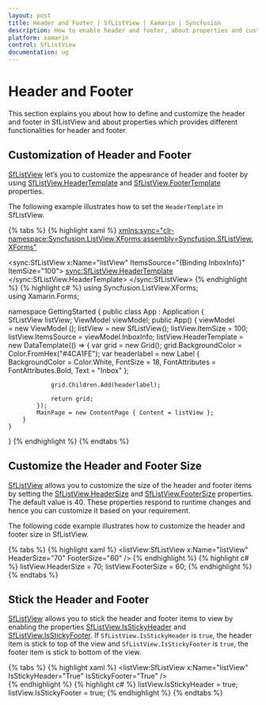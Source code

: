 ```yaml
---
layout: post
title: Header and Footer | SfListView | Xamarin | Syncfusion
description: How to enable header and footer, about properties and customizations available for header and footer in a SfListView.
platform: xamarin
control: SfListView
documentation: ug
---
```


# Header and Footer

This section explains you about how to define and customize the header and footer in SfListView and about properties which provides different functionalities for header and footer.

## Customization of Header and Footer

[SfListView](https://help.syncfusion.com/cr/cref_files/xamarin/sflistview/Syncfusion.SfListView.XForms~Syncfusion.ListView.XForms.SfListView.html) let’s you to customize the appearance of header and footer by using [SfListView.HeaderTemplate](https://help.syncfusion.com/cr/cref_files/xamarin/sflistview/Syncfusion.SfListView.XForms~Syncfusion.ListView.XForms.SfListView~HeaderTemplate.html) and [SfListView.FooterTemplate](https://help.syncfusion.com/cr/cref_files/xamarin/sflistview/Syncfusion.SfListView.XForms~Syncfusion.ListView.XForms.SfListView~FooterTemplate.html) properties.

The following example illustrates how to set the `HeaderTemplate` in SfListView.

{% tabs %}
{% highlight xaml %}
<xmlns:sync="clr-namespace:Syncfusion.ListView.XForms;assembly=Syncfusion.SfListView.XForms">

  <sync:SfListView x:Name="listView" 
                   ItemsSource="{Binding InboxInfo}"
                   ItemSize="100">
    <sync:SfListView.HeaderTemplate>
     <DataTemplate>
        <Grid BackgroundColor="#4CA1FE" HeightRequest="45">
          <Label LineBreakMode="NoWrap"
                 Margin="10,0,0,0" Text="Inbox" FontAttributes="Bold"
                 FontSize="18" TextColor="White" HorizontalOptions="Center" VerticalOptions="Center"/>
        </Grid>
      </DataTemplate>
    </sync:SfListView.HeaderTemplate>
  </sync:SfListView>
{% endhighlight %}
{% highlight c# %}
using Syncfusion.ListView.XForms;
using Xamarin.Forms;

namespace GettingStarted
{
    public class App : Application
    {
        SfListView listView;
        ViewModel viewModel;
        public App()
        {
            viewModel = new ViewModel ();
            listView = new SfListView();
            listView.ItemSize = 100;
            listView.ItemsSource = viewModel.InboxInfo;
            listView.HeaderTemplate = new DataTemplate(() =>
            {
                var grid = new Grid();
                grid.BackgroundColor = Color.FromHex("#4CA1FE");
                var headerlabel = new Label
                {
                    BackgroundColor = Color.White,
                    FontSize = 18,
                    FontAttributes = FontAttributes.Bold,
                    Text = "Inbox"
                };

                grid.Children.Add(headerlabel);

                return grid;
            });
            MainPage = new ContentPage { Content = listView };
        }
    }
} 
{% endhighlight %}
{% endtabs %}

## Customize the Header and Footer Size

[SfListView](https://help.syncfusion.com/cr/cref_files/xamarin/sflistview/Syncfusion.SfListView.XForms~Syncfusion.ListView.XForms.SfListView.html) allows you to customize the size of the header and footer items by setting the [SfListView.HeaderSize](https://help.syncfusion.com/cr/cref_files/xamarin/sflistview/Syncfusion.SfListView.XForms~Syncfusion.ListView.XForms.SfListView~HeaderSize.html) and [SfListView.FooterSize](https://help.syncfusion.com/cr/cref_files/xamarin/sflistview/Syncfusion.SfListView.XForms~Syncfusion.ListView.XForms.SfListView~FooterSize.html) properties. The default value is 40. These properties respond to runtime changes and hence you can customize it based on your requirement.

The following code example illustrates how to customize the header and footer size in SfListView.

{% tabs %}
{% highlight xaml %}
<listView:SfListView x:Name="listView" HeaderSize="70" FooterSize="60" />
{% endhighlight %}
{% highlight c# %}
listView.HeaderSize = 70;
listView.FooterSize = 60;
{% endhighlight %}
{% endtabs %}

## Stick the Header and Footer

[SfListView](https://help.syncfusion.com/cr/cref_files/xamarin/sflistview/Syncfusion.SfListView.XForms~Syncfusion.ListView.XForms.SfListView.html) allows you to stick the header and footer items to view by enabling the properties [SfListView.IsStickyHeader](https://help.syncfusion.com/cr/cref_files/xamarin/sflistview/Syncfusion.SfListView.XForms~Syncfusion.ListView.XForms.SfListView~IsStickyHeader.html) and [SfListView.IsStickyFooter](https://help.syncfusion.com/cr/cref_files/xamarin/sflistview/Syncfusion.SfListView.XForms~Syncfusion.ListView.XForms.SfListView~IsStickyFooter.html). If `SfListView.IsStickyHeader` is `true`, the header item is stick to top of the view and `SfListView.IsStickyFooter` is `true`, the footer item is stick to bottom of the view.

{% tabs %}
{% highlight xaml %}
<listView:SfListView x:Name="listView" IsStickyHeader="True" 
                     IsStickyFooter="True" />          
{% endhighlight %}
{% highlight c# %}
listView.IsStickyHeader = true;
listView.IsStickyFooter = true;
{% endhighlight %}
{% endtabs %}